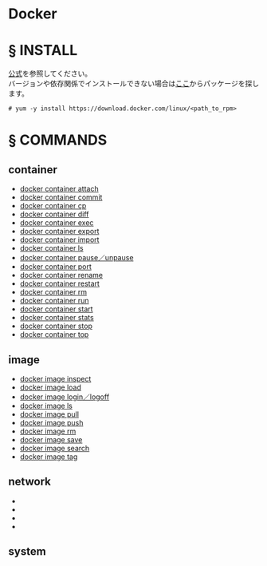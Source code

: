 # Docker
# § INSTALL
[公式](https://docs.docker.com/engine/install/centos/)を参照してください。  
バージョンや依存関係でインストールできない場合は[ここ](https://download.docker.com/linux/)からパッケージを探します。
```
# yum -y install https://download.docker.com/linux/<path_to_rpm>
```
# § COMMANDS
## container
- [docker container attach](https://github.com/thetaru/memorandum/tree/master/OS/Linux/CentOS8/Docker/container/docker%20container%20attach)
- [docker container commit](https://github.com/thetaru/memorandum/tree/master/OS/Linux/CentOS8/Docker/container/docker%20container%20commit)
- [docker container cp](https://github.com/thetaru/memorandum/tree/master/OS/Linux/CentOS8/Docker/container/docker%20container%20cp)
- [docker container diff](https://github.com/thetaru/memorandum/tree/master/OS/Linux/CentOS8/Docker/container/docker%20container%20diff)
- [docker container exec](https://github.com/thetaru/memorandum/tree/master/OS/Linux/CentOS8/Docker/container/docker%20container%20exec)
- [docker container export](https://github.com/thetaru/memorandum/tree/master/OS/Linux/CentOS8/Docker/container/docker%20container%20export)
- [docker container import](https://github.com/thetaru/memorandum/tree/master/OS/Linux/CentOS8/Docker/container/docker%20container%20import)
- [docker container ls](https://github.com/thetaru/memorandum/tree/master/OS/Linux/CentOS8/Docker/container/docker%20container%20ls)
- [docker container pause／unpause](https://github.com/thetaru/memorandum/tree/master/OS/Linux/CentOS8/Docker/container/docker%20container%20pause%EF%BC%8Funpause)
- [docker container port](https://github.com/thetaru/memorandum/tree/master/OS/Linux/CentOS8/Docker/container/docker%20container%20port)
- [docker container rename](https://github.com/thetaru/memorandum/tree/master/OS/Linux/CentOS8/Docker/container/docker%20container%20rename)
- [docker container restart](https://github.com/thetaru/memorandum/tree/master/OS/Linux/CentOS8/Docker/container/docker%20container%20restart)
- [docker container rm](https://github.com/thetaru/memorandum/tree/master/OS/Linux/CentOS8/Docker/container/docker%20container%20rm)
- [docker container run](https://github.com/thetaru/memorandum/tree/master/OS/Linux/CentOS8/Docker/container/docker%20container%20run)
- [docker container start](https://github.com/thetaru/memorandum/tree/master/OS/Linux/CentOS8/Docker/container/docker%20container%20start)
- [docker container stats](https://github.com/thetaru/memorandum/tree/master/OS/Linux/CentOS8/Docker/container/docker%20container%20stats)
- [docker container stop](https://github.com/thetaru/memorandum/tree/master/OS/Linux/CentOS8/Docker/container/docker%20container%20stop)
- [docker container top](https://github.com/thetaru/memorandum/tree/master/OS/Linux/CentOS8/Docker/container/docker%20container%20top)
## image
- [docker image inspect](https://github.com/thetaru/memorandum/tree/master/OS/Linux/CentOS8/Docker/image/docker%20image%20inspect)
- [docker image load](https://github.com/thetaru/memorandum/tree/master/OS/Linux/CentOS8/Docker/image/docker%20image%20load)
- [docker image login／logoff](https://github.com/thetaru/memorandum/tree/master/OS/Linux/CentOS8/Docker/image/docker%20image%20login%EF%BC%8Flogoff)
- [docker image ls](https://github.com/thetaru/memorandum/tree/master/OS/Linux/CentOS8/Docker/image/docker%20image%20ls)
- [docker image pull](https://github.com/thetaru/memorandum/tree/master/OS/Linux/CentOS8/Docker/image/docker%20image%20pull)
- [docker image push](https://github.com/thetaru/memorandum/tree/master/OS/Linux/CentOS8/Docker/image/docker%20image%20push)
- [docker image rm](https://github.com/thetaru/memorandum/tree/master/OS/Linux/CentOS8/Docker/image/docker%20image%20rm)
- [docker image save](https://github.com/thetaru/memorandum/tree/master/OS/Linux/CentOS8/Docker/image/docker%20image%20save)
- [docker image search](https://github.com/thetaru/memorandum/tree/master/OS/Linux/CentOS8/Docker/image/docker%20image%20search)
- [docker image tag](https://github.com/thetaru/memorandum/tree/master/OS/Linux/CentOS8/Docker/image/docker%20image%20tag)
## network
- []()
- []()
- []()
- []()
## system
